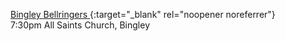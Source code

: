 [Bingley Bellringers <i class="fa fa-external-link" aria-hidden="true"></i>](https://bingleybells.chessck.co.uk/RingingPracticeTimes){:target="_blank" rel="noopener noreferrer"}<br>
7:30pm All Saints Church, Bingley